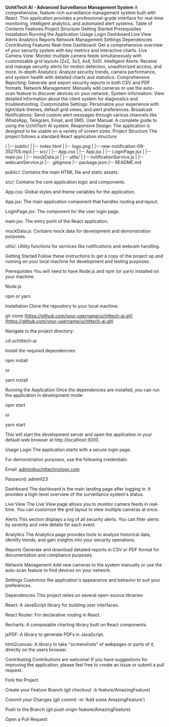 **UchitTech AI - Advanced Surveillance Management System**
A comprehensive, feature-rich surveillance management system built with React. This application provides a professional-grade interface for real-time monitoring, intelligent analytics, and automated alert systems.
Table of Contents
Features
Project Structure
Getting Started
Prerequisites
Installation
Running the Application
Usage
Login
Dashboard
Live View
Alerts
Analytics
Reports
Network Management
Settings
Dependencies
Contributing
Features
Real-time Dashboard: Get a comprehensive overview of your security system with key metrics and interactive charts.
Live Camera View: Monitor multiple camera feeds simultaneously with customizable grid layouts (2x2, 3x3, 4x4, 5x5).
Intelligent Alerts: Receive and manage security alerts for motion detection, unauthorized access, and more.
In-depth Analytics: Analyze security trends, camera performance, and system health with detailed charts and statistics.
Comprehensive Reporting: Generate and export security reports in both CSV and PDF formats.
Network Management: Manually add cameras or use the auto-scan feature to discover devices on your network.
System Information: View detailed information about the client system for diagnostics and troubleshooting.
Customizable Settings: Personalize your experience with light/dark themes, default grid views, and alert preferences.
Broadcast Notifications: Send custom alert messages through various channels like WhatsApp, Telegram, Email, and SMS.
User Manual: A complete guide to using the UchitTech AI system.
Responsive Design: The application is designed to be usable on a variety of screen sizes.
Project Structure
The project follows a standard React application structure:

/
|-- public/
|   |-- index.html
|   |-- logo.png
|   |-- new-notification-09-352705.mp3
|-- src/
|   |-- App.css
|   |-- App.jsx
|   |-- LoginPage.jsx
|   |-- main.jsx
|   |-- mockData.js
|   |-- utils/
|       |-- notificationService.js
|       |-- webcamService.js
|-- .gitignore
|-- package.json
|-- README.md

public/: Contains the main HTML file and static assets.

src/: Contains the core application logic and components.

App.css: Global styles and theme variables for the application.

App.jsx: The main application component that handles routing and layout.

LoginPage.jsx: The component for the user login page.

main.jsx: The entry point of the React application.

mockData.js: Contains mock data for development and demonstration purposes.

utils/: Utility functions for services like notifications and webcam handling.

Getting Started
Follow these instructions to get a copy of the project up and running on your local machine for development and testing purposes.

Prerequisites
You will need to have Node.js and npm (or yarn) installed on your machine.

Node.js

npm or yarn

Installation
Clone the repository to your local machine:

git clone [https://github.com/your-username/uchittech-ai.git](https://github.com/your-username/uchittech-ai.git)

Navigate to the project directory:

cd uchittech-ai

Install the required dependencies:

npm install

or

yarn install

Running the Application
Once the dependencies are installed, you can run the application in development mode:

npm start

or

yarn start

This will start the development server and open the application in your default web browser at http://localhost:3000.

Usage
Login
The application starts with a secure login page.

For demonstration purposes, use the following credentials:

Email: admin@uchittechnology.com

Password: admin123

Dashboard
The dashboard is the main landing page after logging in. It provides a high-level overview of the surveillance system's status.

Live View
The Live View page allows you to monitor camera feeds in real-time. You can customize the grid layout to view multiple cameras at once.

Alerts
This section displays a log of all security alerts. You can filter alerts by severity and view details for each event.

Analytics
The Analytics page provides tools to analyze historical data, identify trends, and gain insights into your security operations.

Reports
Generate and download detailed reports in CSV or PDF format for documentation and compliance purposes.

Network Management
Add new cameras to the system manually or use the auto-scan feature to find devices on your network.

Settings
Customize the application's appearance and behavior to suit your preferences.

Dependencies
This project relies on several open-source libraries:

React: A JavaScript library for building user interfaces.

React Router: For declarative routing in React.

Recharts: A composable charting library built on React components.

jsPDF: A library to generate PDFs in JavaScript.

html2canvas: A library to take "screenshots" of webpages or parts of it, directly on the users browser.

Contributing
Contributions are welcome! If you have suggestions for improving the application, please feel free to create an issue or submit a pull request.

Fork the Project

Create your Feature Branch (git checkout -b feature/AmazingFeature)

Commit your Changes (git commit -m 'Add some AmazingFeature')

Push to the Branch (git push origin feature/AmazingFeature)

Open a Pull Request
